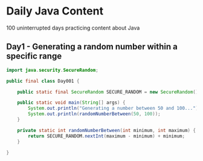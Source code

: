 # Daily Java Content

100 uninterrupted days practicing content about Java

## Day1 - Generating a random number within a specific range
```java
import java.security.SecureRandom;

public final class Day001 {

    public static final SecureRandom SECURE_RANDOM = new SecureRandom();

    public static void main(String[] args) {
        System.out.println("Generating a number between 50 and 100...");
        System.out.println(randomNumberBetween(50, 100));
    }

    private static int randomNumberBetween(int minimum, int maximum) {
        return SECURE_RANDOM.nextInt(maximum - minimum) + minimum;
    }

}
```
